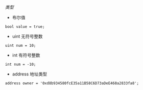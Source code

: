 *类型*

+ 布尔值
```
bool value = true;
```

+ uint 无符号整数
```
uint num = 10;
```

+ int 有符号整数
```
int num = -10;
```

+ address 地址类型
```
address owner = '0xd8b934580fcE35a11B58C6D73aDeE468a2833fa8';
```